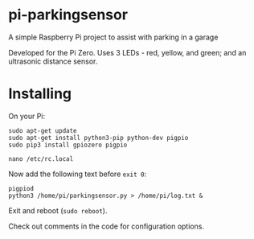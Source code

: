 # pi-parkingsensor
A simple Raspberry Pi project to assist with parking in a garage

Developed for the Pi Zero. Uses 3 LEDs - red, yellow, and green; and an ultrasonic distance sensor.

# Installing
On your Pi:
```
sudo apt-get update
sudo apt-get install python3-pip python-dev pigpio
sudo pip3 install gpiozero pigpio

nano /etc/rc.local
```
Now add the following text before `exit 0`:

```
pigpiod
python3 /home/pi/parkingsensor.py > /home/pi/log.txt &
```

Exit and reboot (`sudo reboot`).

Check out comments in the code for configuration options.
